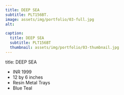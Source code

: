 ```yaml
---
title: DEEP SEA
subtitle: PLT156BT.
image: assets/img/portfolio/03-full.jpg
alt: 

caption:
  title: DEEP SEA
  subtitle: PLT156BT
  thumbnail: assets/img/portfolio/03-thumbnail.jpg
---
```

title: DEEP SEA

- INR 1999
- 12 by 6 inches
- Resin Metal Trays
- Blue Teal
